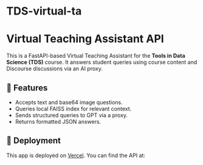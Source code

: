 # TDS-virtual-ta
# Virtual Teaching Assistant API

This is a FastAPI-based Virtual Teaching Assistant for the **Tools in Data Science (TDS)** course. It answers student queries using course content and Discourse discussions via an AI proxy.

## 🔧 Features
- Accepts text and base64 image questions.
- Queries local FAISS index for relevant context.
- Sends structured queries to GPT via a proxy.
- Returns formatted JSON answers.

## 🚀 Deployment
This app is deployed on [Vercel](https://vercel.com). You can find the API at:

